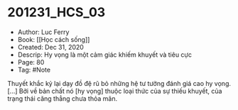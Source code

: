 # 201231_HCS_03

- Author: Luc Ferry
- Book: [[Học cách sống]]
- Created: Dec 31, 2020
- Descrip: Hy vọng là một cảm giác khiếm khuyết và tiêu cực
- Page: 80
- Tag: #Note

Thuyết khắc kỷ lại dạy đồ đệ rũ bỏ những hệ tư tưởng đánh giá cao hy vọng. [...] Bởi về bản chất nó [hy vọng] thuộc loại thức của sự thiếu khuyết, của trạng thái căng thẳng chưa thỏa mãn.